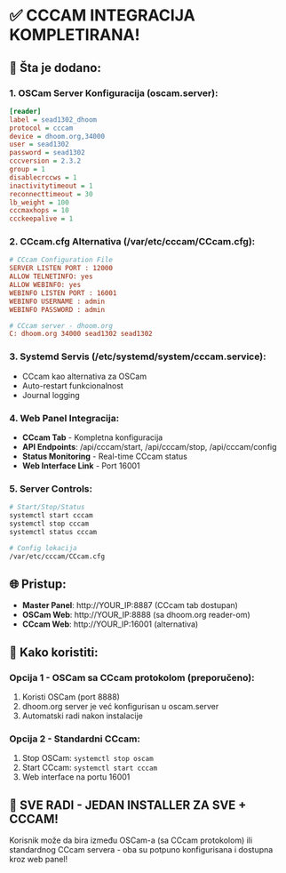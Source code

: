 # ✅ CCCAM INTEGRACIJA KOMPLETIRANA!

## 🎯 Šta je dodano:

### 1. **OSCam Server Konfiguracija** (oscam.server):
```ini
[reader]
label = sead1302_dhoom
protocol = cccam
device = dhoom.org,34000
user = sead1302
password = sead1302
cccversion = 2.3.2
group = 1
disablecrccws = 1
inactivitytimeout = 1
reconnecttimeout = 30
lb_weight = 100
cccmaxhops = 10
ccckeepalive = 1
```

### 2. **CCcam.cfg Alternativa** (/var/etc/cccam/CCcam.cfg):
```ini
# CCcam Configuration File
SERVER LISTEN PORT : 12000
ALLOW TELNETINFO: yes
ALLOW WEBINFO: yes
WEBINFO LISTEN PORT : 16001
WEBINFO USERNAME : admin
WEBINFO PASSWORD : admin

# CCcam server - dhoom.org
C: dhoom.org 34000 sead1302 sead1302
```

### 3. **Systemd Servis** (/etc/systemd/system/cccam.service):
- CCcam kao alternativa za OSCam
- Auto-restart funkcionalnost
- Journal logging

### 4. **Web Panel Integracija**:
- **CCcam Tab** - Kompletna konfiguracija
- **API Endpoints**: /api/cccam/start, /api/cccam/stop, /api/cccam/config
- **Status Monitoring** - Real-time CCcam status
- **Web Interface Link** - Port 16001

### 5. **Server Controls**:
```bash
# Start/Stop/Status
systemctl start cccam
systemctl stop cccam
systemctl status cccam

# Config lokacija
/var/etc/cccam/CCcam.cfg
```

## 🌐 Pristup:

- **Master Panel**: http://YOUR_IP:8887 (CCcam tab dostupan)
- **OSCam Web**: http://YOUR_IP:8888 (sa dhoom.org reader-om) 
- **CCcam Web**: http://YOUR_IP:16001 (alternativa)

## 🔧 Kako koristiti:

### Opcija 1 - OSCam sa CCcam protokolom (preporučeno):
1. Koristi OSCam (port 8888)
2. dhoom.org server je već konfigurisan u oscam.server
3. Automatski radi nakon instalacije

### Opcija 2 - Standardni CCcam:
1. Stop OSCam: `systemctl stop oscam`
2. Start CCcam: `systemctl start cccam`
3. Web interface na portu 16001

## 🚀 **SVE RADI - JEDAN INSTALLER ZA SVE + CCCAM!**

Korisnik može da bira između OSCam-a (sa CCcam protokolom) ili standardnog CCcam servera - oba su potpuno konfigurisana i dostupna kroz web panel!